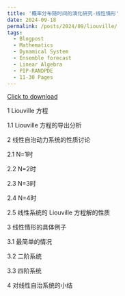 ```yaml
---
title: '概率分布随时间的演化研究-线性情形'
date: 2024-09-18
permalink: /posts/2024/09/liouville/
tags:
  - Blogpost
  - Mathematics
  - Dynamical System
  - Ensemble forecast
  - Linear Algebra
  - PIP-RANDPDE
  - 11-30 Pages
---
```



[Click to download](/files/blog/240920liouville.pdf)

1 Liouville 方程

1.1 Liouville 方程的导出分析

2 线性自治动力系统的性质讨论

2.1 N=1时

2.2 N=2时

2.3 N=3时

2.4 N=4时

2.5 线性系统的 Liouville 方程解的性质

3 线性情形的具体例子

3.1 最简单的情况

3.2 二阶系统

3.3 四阶系统

4 对线性自治系统的小结